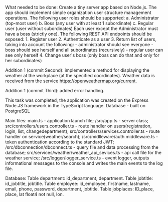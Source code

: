 What needed to be done:
    Create a tiny server app based on Node.js.
    The app should implement simple organization user structure management operations.
    The following user roles should be supported:
    a. Administrator (top-most user)
    b. Boss (any user with at least 1 subordinate)
    c. Regular user (user without subordinates)
    Each user except the Administrator must have a boss (strictly one).
    The following REST API endpoints should be exposed:
    1. Register user
    2. Authenticate as a user
    3. Return list of users, taking into account the following:
    - administrator should see everyone
    - boss should see herself and all subordinates (recursively)
    - regular user can see only herself
    4. Change user's boss (only boss can do that and only for her subordinates)

Addition 1 (commit Second): implemented a method for displaying the weather at the workplace (at the specified coordinates). Weather data is received from the service https://openweathermap.org/current.

Addition 1 (commit Third): added error handling.

This task was completed, the application was created on the Express Node.JS framework in the TypeScript language. Database - built on PostgreSQL

Main files:
main.ts - application launch file;
/src/app.ts -  server class;
src/controllers/users.controller.ts - route handler on users(registration, login, list, changedepartment);
src/controllers/services.controller.ts - route handler on service(weather/search);
/src/midlleware/auth.middleware.ts - token authentication according to the standard JWT;
/src/dbconnection/dbconnect.ts - query file and data processing from the database;
src/services/weather/weather_api_sevices.ts - api call file for the weather service;
/src/logger/logger_service.ts -  event logger, outputs informational messages to the console and writes the main events to the log file.

Database:
Table department: id_department, department.
Table jobtitle: id_jobtitle, jobtitle.
Table employee: id_employee, firstname, lastname, email, phone, password, department, jobtitle.
Table jobplaces: ID_place, place, lat float4 not null, lon.





